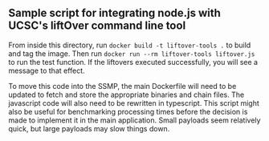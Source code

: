 ## Sample script for integrating node.js with UCSC's liftOver command line tool

From inside this directory, run `docker build -t liftover-tools .` to build and tag the image.
Then run `docker run --rm liftover-tools liftover.js` to run the test function. If the liftovers executed successfully, you will see a message to that effect.

To move this code into the SSMP, the main Dockerfile will need to be updated to fetch and store the appropriate binaries and chain files. The javascript code will also need to be rewritten in typescript. This script might also be useful for benchmarking processing times before the decision is made to implement it in the main application. Small payloads seem relatively quick, but large payloads may slow things down. 
